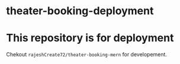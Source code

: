 # theater-booking-deployment

# This repository is for deployment

Chekout ```rajeshCreate72/theater-booking-mern``` for developement.
